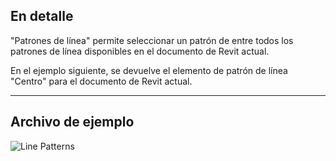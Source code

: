 ## En detalle
"Patrones de línea" permite seleccionar un patrón de entre todos los patrones de línea disponibles en el documento de Revit actual.

En el ejemplo siguiente, se devuelve el elemento de patrón de línea "Centro" para el documento de Revit actual.
___
## Archivo de ejemplo

![Line Patterns](./DSRevitNodesUI.LinePatterns_img.jpg)
